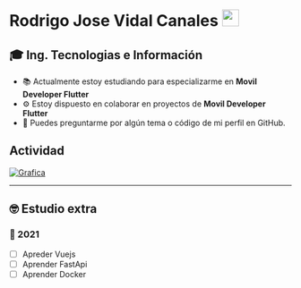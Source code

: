 # Rodrigo Jose Vidal Canales <img src="https://flags.fmcdn.net/data/flags/w580/cr.png"  width="30">




## 🎓 Ing. Tecnologias e Información


- 📚  Actualmente estoy estudiando para especializarme en **Movil Developer Flutter**
- ⚙   Estoy dispuesto en colaborar en proyectos de **Movil Developer Flutter** 
- 💬  Puedes preguntarme por algún tema o código de mi perfil en GitHub.

## Actividad 


[![Grafica](https://activity-graph.herokuapp.com/graph?username=vidal1101&custom_title=Last%2031%20Days&theme=github&area=true&hide_border=true)]()


-- -----------------------------------

## 🤓 Estudio extra
### 📅 2021
- [ ] Apreder Vuejs 
- [ ] Aprender FastApi
- [ ] Aprender Docker